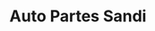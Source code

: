 ---
title: "Auto Partes Sandi"
url: /santa-barbara/auto-partes-sandi/
shop: piezas de automóviles
---